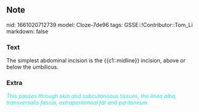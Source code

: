 ## Note
nid: 1661020712739
model: Cloze-7de96
tags: GSSE::!Contributor::Tom_Li
markdown: false

### Text
<div>
  The simplest abdominal incision is the {{c1::midline}} incision,
  above or below the umbilicus.
</div>

### Extra
<i><font color="#1DE7E5">This passes through skin and subcutaneous
tissues, the linea alba, transversalis fascia, extraperitoneal fat
and peritoneum.</font></i>
